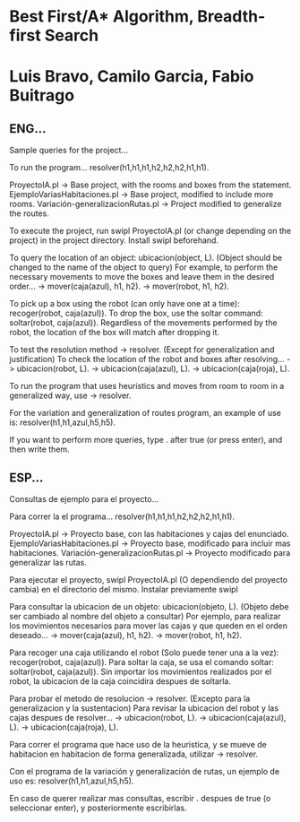 # Best First/A* Algorithm, Breadth-first Search
# Luis Bravo, Camilo Garcia, Fabio Buitrago

## ENG...
Sample queries for the project...

To run the program... resolver(h1,h1,h1,h2,h2,h2,h1,h1).

ProyectoIA.pl -> Base project, with the rooms and boxes from the statement.
EjemploVariasHabitaciones.pl -> Base project, modified to include more rooms.
Variación-generalizacionRutas.pl -> Project modified to generalize the routes.

To execute the project, run swipl ProyectoIA.pl (or change depending on the project) in the project directory. Install swipl beforehand.

To query the location of an object: ubicacion(object, L). (Object should be changed to the name of the object to query)
For example, to perform the necessary movements to move the boxes and leave them in the desired order...
-> mover(caja(azul), h1, h2).
-> mover(robot, h1, h2).

To pick up a box using the robot (can only have one at a time): recoger(robot, caja(azul)).
To drop the box, use the soltar command: soltar(robot, caja(azul)).
Regardless of the movements performed by the robot, the location of the box will match after dropping it.

To test the resolution method -> resolver. (Except for generalization and justification)
To check the location of the robot and boxes after resolving...
-> ubicacion(robot, L).
-> ubicacion(caja(azul), L).
-> ubicacion(caja(roja), L).

To run the program that uses heuristics and moves from room to room in a generalized way, use -> resolver.

For the variation and generalization of routes program, an example of use is: resolver(h1,h1,azul,h5,h5).

If you want to perform more queries, type . after true (or press enter), and then write them.

## ESP...
Consultas de ejemplo para el proyecto...

Para correr la el programa... resolver(h1,h1,h1,h2,h2,h2,h1,h1).

ProyectoIA.pl -> Proyecto base, con las habitaciones y cajas del enunciado.
EjemploVariasHabitaciones.pl -> Proyecto base, modificado para incluir mas habitaciones.
Variación-generalizacionRutas.pl -> Proyecto modificado para generalizar las rutas.

Para ejecutar el proyecto, swipl ProyectoIA.pl (O dependiendo del proyecto cambia) en el directorio del mismo. Instalar previamente swipl

Para consultar la ubicacion de un objeto: ubicacion(objeto, L). (Objeto debe ser cambiado al nombre del objeto a consultar)
Por ejemplo, para realizar los movimientos necesarios para mover las cajas y que queden en el orden deseado...
-> mover(caja(azul), h1, h2).
-> mover(robot, h1, h2).

Para recoger una caja utilizando el robot (Solo puede tener una a la vez): recoger(robot, caja(azul)).
Para soltar la caja, se usa el comando soltar: soltar(robot, caja(azul)).
Sin importar los movimientos realizados por el robot, la ubicacion de la caja coincidira despues de soltarla.

Para probar el metodo de resolucion -> resolver. (Excepto para la generalizacion y la sustentacion)
Para revisar la ubicacion del robot y las cajas despues de resolver...
-> ubicacion(robot, L).
-> ubicacion(caja(azul), L).
-> ubicacion(caja(roja), L).

Para correr el programa que hace uso de la heuristica, y se mueve de habitacion en habitacion de forma generalizada,
utilizar -> resolver.

Con el programa de la variación y generalización de rutas, un ejemplo de uso es: resolver(h1,h1,azul,h5,h5).

En caso de querer realizar mas consultas, escribir . despues de true (o seleccionar enter), y posteriormente escribirlas.
